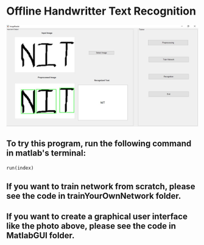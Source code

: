 # Offline Handwritter Text Recognition

![Graphical User Interface](MatlabGUI/GUI_In_Matlab.JPG "GUI")

## To try this program, run the following command in matlab's terminal:

```
run(index)
```
## If you want to train network from scratch, please see the code in trainYourOwnNetwork folder.

## If you want to create a graphical user interface like the photo above, please see the code in MatlabGUI folder.